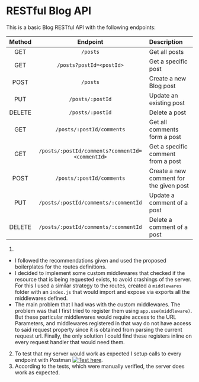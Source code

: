 # RESTful Blog API

This is a basic Blog RESTful API with the following endpoints:

| **Method** |              **Endpoint**                       |            **Description**              |
|:----------:|:-----------------------------------------------:|:----------------------------------------|
|    GET     | `/posts`                                        | Get all posts                           |
|    GET     | `/posts?postId=<postId>`                        | Get a specific post                     |
|    POST    | `/posts`                                        | Create a new Blog post                  |
|    PUT     | `/posts/:postId`                                | Update an existing post                 |
|   DELETE   | `/posts/:postId`                                | Delete a post                           |
|    GET     | `/posts/:postId/comments`                       | Get all comments form a post            |
|    GET     | `/posts/:postId/comments?commentId=<commentId>` | Get a specific comment from a post      |
|    POST    | `/posts/:postId/comments`                       | Create a new comment for the given post |
|    PUT     | `/posts/:postId/comments/:commentId`            | Update a comment of a post              |
|   DELETE   | `/posts/:postId/comments/:commentId`            | Delete a comment of a post              |

1.
  - I followed the recommendations given and used the proposed boilerplates for the routes definitions.
  - I decided to implement some custom middlewares that checked if the resource that is being requested exists, to avoid crashings of the server. For this I used a similar strategy to the routes, created a  `middlewares` folder with an `index.js` that would import and expose via exports all the middlewares defined.
  - The main problem that I had was with the custom middlewares. The problem was that I first tried to register them using `app.use(middleware)`. But these particular middlewares would require access to the URL Parameters, and middlewares registered in that way do not have access to said request property since it is obtained from parsing the current request url. Finally, the only solution I could find these registers inline on every request handler that would need them.
2. To test that my server would work as expected I setup calls to every endpoint with Postman [![Test here](https://run.pstmn.io/button.svg)](https://app.getpostman.com/run-collection/ba5d9df1720179ba4394).
3. According to the tests, which were manually verified, the server does work as expected.
